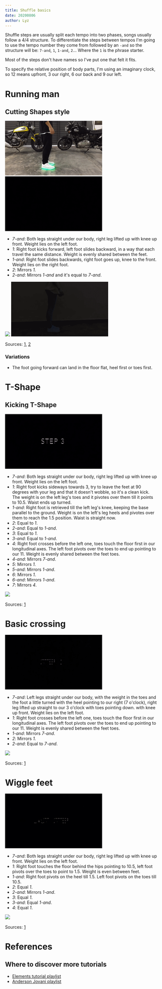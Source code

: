 ```yaml
---
title: Shuffle basics
date: 20200806
author: Lyz
---
```


Shuffle steps are usually split each tempo into two phases, songs usually follow
a 4/4 structure. To differentiate the steps between tempos I'm going to use the
tempo number they come from followed by an `-and` so the structure will be:
`7-and`, `1`, `1-and`, `2`... Where the `1` is the phrase starter.

Most of the steps don't have names so I've put one that felt it fits.

To specify the relative position of body parts, I'm using an imaginary clock, so
12 means upfront, 3 our right, 6 our back and 9 our left.

# Running man

## Cutting Shapes style

![](../images/running_man_cutting_shapes.gif)
![](../images/running_man_cutting_shapes_2.gif)

* *7-and*: Both legs straight under our body, right leg lifted up
    with knee up front. Weight lies on the left foot.
* *1*: Right foot kicks forward, left foot slides backward, in a way that each travel the
    same distance. Weight is evenly shared between the feet.
* *1-and*: Right foot slides backwards, right foot goes up, knee to the front.
    Weight lies on the right foot.
* *2*: Mirrors *1*.
* *2-and*: Mirrors *1-and* and it's equal to *7-and*.

![](../images/running_man_cutting_shapes_tutorial.gif)
![](../images/running_man_cutting_shapes_tutorial_2.gif)

Sources: [1](https://www.youtube.com/embed/LbeRR_TDRVE?start=54), [2](https://www.youtube.com/embed/NVISfLc_z8c?start=18)

### Variations

* The foot going forward can land in the floor flat, heel first or toes first.

# T-Shape

## Kicking T-Shape

![](../images/shuffle_t_shape_kicks.gif)

* *7-and*: Both legs straight under our body, right leg lifted up
    with knee up front. Weight lies on the left foot.
* *1*: Right foot kicks sideways towards 3, try to leave the feet at 90 degrees
    with your leg and that it doesn't wobble, so it's a clean kick. The weight
    is on the left leg's toes and it pivotes over them till it points to 10.5.
    Waist ends up turned.
* *1-and*: Right foot is retrieved till the left leg's knee, keeping the base
    parallel to the ground. Weight is on the left's leg heels and pivotes over
    them to reach the 1.5 position. Waist is straight now.
* *2*: Equal to *1*.
* *2-and*: Equal to *1-and*.
* *3*: Equal to *1*.
* *3-and*: Equal to *1-and*.
* *4*: Right foot crosses before the left one, toes touch the floor first in our
    longitudinal axes. The left foot pivots over the toes to end up pointing to
    our 11. Weight is evenly shared between the feet toes.
* *4-and*: Mirrors *7-and*.
* *5*: Mirrors *1*.
* *5-and*: Mirrors *1-and*.
* *6*: Mirrors *1*.
* *6-and*: Mirrors *1-and*.
* *7*: Mirrors *4*.

![](../images/shuffle_t_shape_kicks_tutorial.gif)

Sources: [1](https://www.youtube.com/embed/NVISfLc_z8c?start=88)

# Basic crossing

![](../images/shuffle_basic_crossing.gif)

* *7-and*: Left legs straight under our body, with the weight in the toes and
    the foot a little turned with the heel pointing to our right (7 o'clock),
    right leg lifted up straight to our 3 o'clock with toes pointing down.
    with knee up front. Weight lies on the left foot.
* *1*: Right foot crosses before the left one, toes touch the floor first in our
    longitudinal axes. The left foot pivots over the toes to end up pointing to
    our 11. Weight is evenly shared between the feet toes.
* *1-and*: Mirrors *7-and*.
* *2*: Mirrors *1*.
* *2-and*: Equal to *7-and*.

![](../images/shuffle_basic_crossing_tutorial.gif)

Sources: [1](https://www.youtube.com/embed/NVISfLc_z8c?start=41)

# Wiggle feet

![](../images/shuffle_wiggle_feet.gif)

* *7-and*: Both legs straight under our body, right leg lifted up
    with knee up front. Weight lies on the left foot.
* *1*: Right foot touches the floor behind the hips pointing to 10.5, left foot
    pivots over the toes to point to 1.5. Weight is even between feet.
* *1-and*: Right foot pivots on the heel till 1.5. Left foot pivots on the toes
    till 10.5.
* *2*: Equal *1*.
* *2-and*: Mirrors *1-and*.
* *3*: Equal *1*.
* *3-and*: Equal *1-and*.
* *4*: Equal *1*.

![](../images/shuffle_wiggle_feet_tutorial.gif)

Sources: [1](https://www.youtube.com/embed/NVISfLc_z8c?start=119)

# References

## Where to discover more tutorials

* [Elements tutorial playlist](https://www.youtube.com/playlist?list=PLv695483ty5Nj0L0ZsAIiSAN62-lT6-3U)
* [Anderson Jovani playlist](https://www.youtube.com/playlist?list=PLPAWfysb_wUx259mARAAWuYttD7b6nauh)
